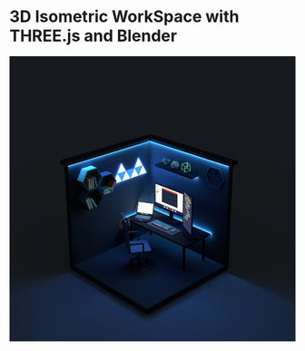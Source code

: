 # 3D Isometric WorkSpace with THREE.js and Blender

![Isometric Workspace](https://github.com/ViNguyen3747/3d-isometric-workspace/blob/main/static/workspace.jpg)
